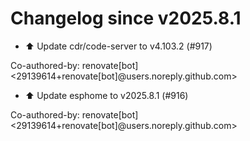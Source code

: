 # Changelog since v2025.8.1
- ⬆️ Update cdr/code-server to v4.103.2 (#917)

Co-authored-by: renovate[bot] <29139614+renovate[bot]@users.noreply.github.com> 
- ⬆️ Update esphome to v2025.8.1 (#916)

Co-authored-by: renovate[bot] <29139614+renovate[bot]@users.noreply.github.com> 
